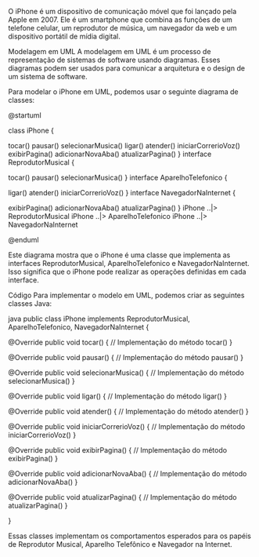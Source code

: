 O iPhone é um dispositivo de comunicação móvel que foi lançado pela Apple em 2007. Ele é um smartphone que combina as funções de um telefone celular, um reprodutor de música, um navegador da web e um dispositivo portátil de mídia digital.

Modelagem em UML
A modelagem em UML é um processo de representação de sistemas de software usando diagramas. Esses diagramas podem ser usados para comunicar a arquitetura e o design de um sistema de software.

Para modelar o iPhone em UML, podemos usar o seguinte diagrama de classes:

@startuml

class iPhone {

tocar()
pausar()
selecionarMusica()
ligar()
atender()
iniciarCorrerioVoz()
exibirPagina()
adicionarNovaAba()
atualizarPagina() }
interface ReprodutorMusical {

tocar()
pausar()
selecionarMusica() }
interface AparelhoTelefonico {

ligar()
atender()
iniciarCorrerioVoz() }
interface NavegadorNaInternet {

exibirPagina()
adicionarNovaAba()
atualizarPagina() }
iPhone ..|> ReprodutorMusical
iPhone ..|> AparelhoTelefonico
iPhone ..|> NavegadorNaInternet

@enduml

Este diagrama mostra que o iPhone é uma classe que implementa as interfaces ReprodutorMusical, AparelhoTelefonico e NavegadorNaInternet. Isso significa que o iPhone pode realizar as operações definidas em cada interface.

Código
Para implementar o modelo em UML, podemos criar as seguintes classes Java:

java
public class iPhone implements ReprodutorMusical, AparelhoTelefonico, NavegadorNaInternet {

@Override
public void tocar() {
// Implementação do método tocar()
}

@Override
public void pausar() {
// Implementação do método pausar()
}

@Override
public void selecionarMusica() {
// Implementação do método selecionarMusica()
}

@Override
public void ligar() {
// Implementação do método ligar()
}

@Override
public void atender() {
// Implementação do método atender()
}

@Override
public void iniciarCorrerioVoz() {
// Implementação do método iniciarCorrerioVoz()
}

@Override
public void exibirPagina() {
// Implementação do método exibirPagina()
}

@Override
public void adicionarNovaAba() {
// Implementação do método adicionarNovaAba()
}

@Override
public void atualizarPagina() {
// Implementação do método atualizarPagina()
}

}

Essas classes implementam os comportamentos esperados para os papéis de Reprodutor Musical, Aparelho Telefônico e Navegador na Internet.
